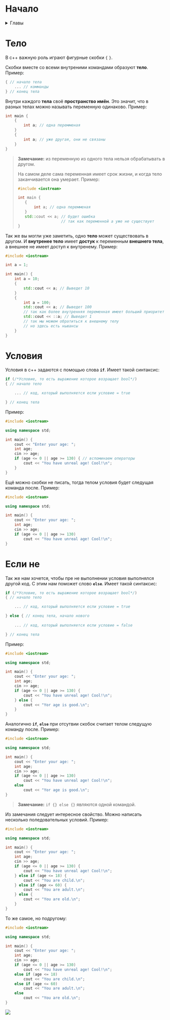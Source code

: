 # Начало

<details>
<summary> Главы </summary>

- [Начало](#начало)
- [Тело](#тело)
- [Тело](#тело)
- [Условие](#условия)
- [Если не](#если-не)


</details>

# Тело
В с++ важную роль играют фигурные скобки `{` `}`.

Скобки вместе со всеми внутреними командами образуют **тело**. Пример:

```c++
{ // начало тела
    ... // комманды
} // конец тела
```

Внутри каждого **тела** своё **пространство имён**.
Это значит, что в разных телах можно называть переменную одинаково.
Пример:

```c++
int main {
    {
        int a; // одна перемменая 
    }
    {
        int a; // уже другая, они не связаны
    }
}
```
> **Замечание:** из переменную из одного тела нельзя обрабатывать в другом.
>
> На самом деле сама переменная имеет срок жизни, и когда тело заканчивается она умерает.
> Пример:
>```c++
>#include <iostream>
>
>int main {
>    {
>        int a; // одна перемменая 
>    }
>    std::cout << a; // будет ошибка
>                    // так как переменной a уже не существует
>}
>```

Так же вы могли уже заметить, одно **тело** может существовать в другом.
И **внутренее тело** имеет **достук** к переменным **внешнего тела**, а внешнее не имеет доступ к внутренему. 
Пример: 
```c++
#include <iostream>

int a = 1;

int main() {
    int a = 10;
    {
        std::cout << a; // Выведет 10
    }
    {
        int a = 100;
        std::cout << a; // Выведет 100
        // так как более внутренняя переменная имеет больший приоритет
        std::cout << ::a; // Выведет 1
        // так мы можем обратиться к внешнему телу
        // но здесь есть ньюансы
    }
}
```
# Условия

Условия в с++ задаются с помощью слова **`if`**.
Имеет такой синтаксис:

```c++
if (/*Условие, то есть выражение которое возращает bool*/) 
{ // начало тело

    ... // код, который выполняется если условие = true

} // конец тела
```

Пример:

```c++
#include <iostream>

using namespace std;

int main() {
    cout << "Enter your age: ";
    int age;
    cin >> age;
    if (age <= 0 || age >= 130) { // вспоминаем операторы
        cout << "You have unreal age! Cool!\n";
    }
}
```

Ещё можно скобки не писать, тогда телом условия будет следущая команда после. Пример:

```c++
#include <iostream>

using namespace std;

int main() {
    cout << "Enter your age: ";
    int age;
    cin >> age;
    if (age <= 0 || age >= 130)
        cout << "You have unreal age! Cool!\n";
}
```

# Если не

Так же нам хочется, чтобы пре не выполнении условия выполнялся другой код.
С этим нам поможет слово **`else`**. 
Имеет такой синтаксис:

```c++
if (/*Условие, то есть выражение которое возращает bool*/) 
{ // начало тело

    ... // код, который выполняется если условие = true

} else { // конец тела, начало нового
    
    ... // код, который выполняется если условие = false

} // конец тела
```

Пример:

```c++
#include <iostream>

using namespace std;

int main() {
    cout << "Enter your age: ";
    int age;
    cin >> age;
    if (age <= 0 || age >= 130) {
        cout << "You have unreal age! Cool!\n";
    } else {
        cout << "Yor age is good.\n";
    }
}
```

Аналогично **`if`**, **`else`** при отсутвии скобок считает телом следущую команду после. Пример:

```c++
#include <iostream>

using namespace std;

int main() {
    cout << "Enter your age: ";
    int age;
    cin >> age;
    if (age <= 0 || age >= 130) 
        cout << "You have unreal age! Cool!\n";
    else
        cout << "Yor age is good.\n";
}
```

> **Замечание:** `if {} else {}` являются одной командой.

Из замечания следует интересное свойство.
Можно написать несколько поледовательных условий. Пример:

```c++
#include <iostream>

using namespace std;

int main() {
    cout << "Enter your age: ";
    int age;
    cin >> age;
    if (age <= 0 || age >= 130) {
        cout << "You have unreal age! Cool!\n";
    } else if (age <= 18) {
        cout << "You are child.\n";
    } else if (age <= 60) {
        cout << "You are adult.\n";
    } else {
        cout << "You are old.\n";
    }
}
```

То же самое, но подругому:

```c++
#include <iostream>

using namespace std;

int main() {
    cout << "Enter your age: ";
    int age;
    cin >> age;
    if (age <= 0 || age >= 130)
        cout << "You have unreal age! Cool!\n";
    else if (age <= 18)
        cout << "You are child.\n";
    else if (age <= 60)
        cout << "You are adult.\n";
    else
        cout << "You are old.\n";
}
```

![](https://i.imgur.com/CZHiYO0.png)